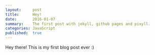 ```yaml
---
layout:     post
title:      Hey!
date:       2016-01-07
summary:    The first post with jekyll, github pages and pixyll.
categories: JavaScript
published:  true
---
```


Hey there!
This is my first blog post ever :)
